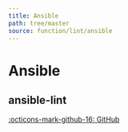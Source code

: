```yaml
---
title: Ansible
path: tree/master
source: function/lint/ansible
---
```


# Ansible

## ansible-lint

[:octicons-mark-github-16: GitHub](https://github.com/ansible/ansible-lint)